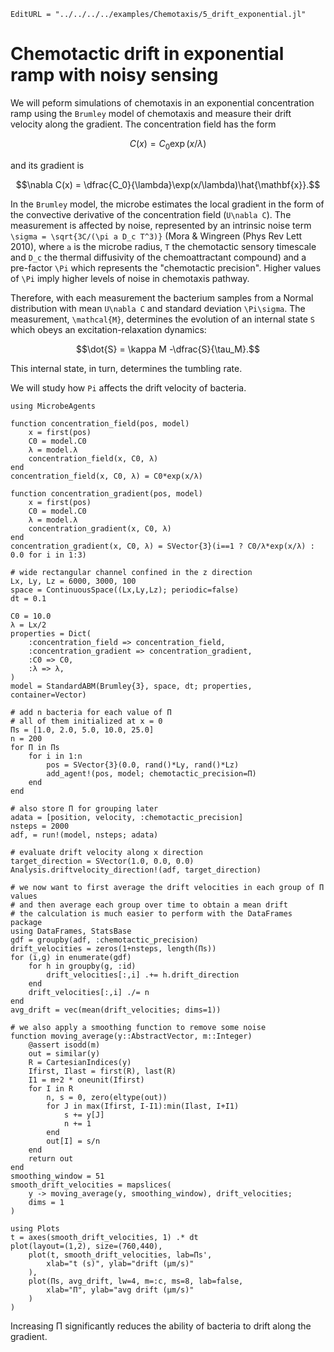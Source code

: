 ```@meta
EditURL = "../../../../examples/Chemotaxis/5_drift_exponential.jl"
```

# Chemotactic drift in exponential ramp with noisy sensing

We will peform simulations of chemotaxis in an exponential concentration
ramp using the `Brumley` model of chemotaxis and measure their drift velocity
along the gradient.
The concentration field has the form
```math
C(x) = C_0\exp(x/λ)
```
and its gradient is
```math
\nabla C(x) = \dfrac{C_0}{\lambda}\exp(x/\lambda)\hat{\mathbf{x}}.
```

In the `Brumley` model, the microbe estimates the local gradient in the form of
the convective derivative of the concentration field (``U\nabla C``).
The measurement is affected by noise, represented by an intrinsic
noise term ``\sigma = \sqrt{3C/(\pi a D_c T^3)}`` (Mora & Wingreen (Phys Rev Lett 2010),
where ``a`` is the microbe radius, ``T`` the chemotactic sensory timescale
and ``D_c`` the thermal diffusivity of the chemoattractant compound)
and a pre-factor ``\Pi`` which represents the "chemotactic precision".
Higher values of ``\Pi`` imply higher levels of noise in chemotaxis pathway.

Therefore, with each measurement the bacterium samples from a Normal distribution
with mean ``U\nabla C`` and standard deviation ``\Pi\sigma``.
The measurement, ``\mathcal{M}``, determines the evolution of an internal state
``S`` which obeys an excitation-relaxation dynamics:
```math
\dot{S} = \kappa M -\dfrac{S}{\tau_M}.
```
This internal state, in turn, determines the tumbling rate.

We will study how ``Pi`` affects the drift velocity of bacteria.

````@example 5_drift_exponential
using MicrobeAgents

function concentration_field(pos, model)
    x = first(pos)
    C0 = model.C0
    λ = model.λ
    concentration_field(x, C0, λ)
end
concentration_field(x, C0, λ) = C0*exp(x/λ)

function concentration_gradient(pos, model)
    x = first(pos)
    C0 = model.C0
    λ = model.λ
    concentration_gradient(x, C0, λ)
end
concentration_gradient(x, C0, λ) = SVector{3}(i==1 ? C0/λ*exp(x/λ) : 0.0 for i in 1:3)

# wide rectangular channel confined in the z direction
Lx, Ly, Lz = 6000, 3000, 100
space = ContinuousSpace((Lx,Ly,Lz); periodic=false)
dt = 0.1

C0 = 10.0
λ = Lx/2
properties = Dict(
    :concentration_field => concentration_field,
    :concentration_gradient => concentration_gradient,
    :C0 => C0,
    :λ => λ,
)
model = StandardABM(Brumley{3}, space, dt; properties, container=Vector)

# add n bacteria for each value of Π
# all of them initialized at x = 0
Πs = [1.0, 2.0, 5.0, 10.0, 25.0]
n = 200
for Π in Πs
    for i in 1:n
        pos = SVector{3}(0.0, rand()*Ly, rand()*Lz)
        add_agent!(pos, model; chemotactic_precision=Π)
    end
end

# also store Π for grouping later
adata = [position, velocity, :chemotactic_precision]
nsteps = 2000
adf, = run!(model, nsteps; adata)

# evaluate drift velocity along x direction
target_direction = SVector(1.0, 0.0, 0.0)
Analysis.driftvelocity_direction!(adf, target_direction)

# we now want to first average the drift velocities in each group of Π values
# and then average each group over time to obtain a mean drift
# the calculation is much easier to perform with the DataFrames package
using DataFrames, StatsBase
gdf = groupby(adf, :chemotactic_precision)
drift_velocities = zeros(1+nsteps, length(Πs))
for (i,g) in enumerate(gdf)
    for h in groupby(g, :id)
        drift_velocities[:,i] .+= h.drift_direction
    end
    drift_velocities[:,i] ./= n
end
avg_drift = vec(mean(drift_velocities; dims=1))

# we also apply a smoothing function to remove some noise
function moving_average(y::AbstractVector, m::Integer)
    @assert isodd(m)
    out = similar(y)
    R = CartesianIndices(y)
    Ifirst, Ilast = first(R), last(R)
    I1 = m÷2 * oneunit(Ifirst)
    for I in R
        n, s = 0, zero(eltype(out))
        for J in max(Ifirst, I-I1):min(Ilast, I+I1)
            s += y[J]
            n += 1
        end
        out[I] = s/n
    end
    return out
end
smoothing_window = 51
smooth_drift_velocities = mapslices(
    y -> moving_average(y, smoothing_window), drift_velocities;
    dims = 1
)

using Plots
t = axes(smooth_drift_velocities, 1) .* dt
plot(layout=(1,2), size=(760,440),
    plot(t, smooth_drift_velocities, lab=Πs',
        xlab="t (s)", ylab="drift (μm/s)"
    ),
    plot(Πs, avg_drift, lw=4, m=:c, ms=8, lab=false,
        xlab="Π", ylab="avg drift (μm/s)"
    )
)
````

Increasing Π significantly reduces the ability of bacteria to drift
along the gradient.

